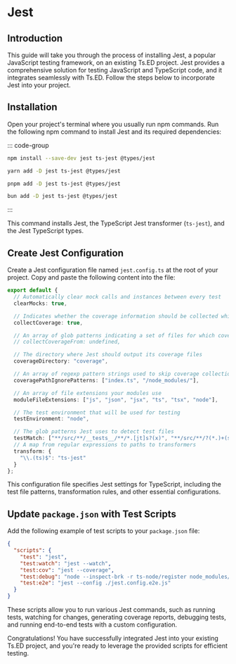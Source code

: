 # Jest

<Banner src="/jest.svg" height="150" href="https://jestjs.io"></Banner>

## Introduction

This guide will take you through the process of installing Jest, a popular JavaScript testing framework, on an existing
Ts.ED project. Jest provides a comprehensive solution for testing JavaScript and TypeScript code, and it integrates
seamlessly with Ts.ED. Follow the steps below to incorporate Jest into your project.

## Installation

Open your project's terminal where you usually run npm commands.
Run the following npm command to install Jest and its required dependencies:

::: code-group

```bash [npm]
npm install --save-dev jest ts-jest @types/jest
```

```bash [yarn]
yarn add -D jest ts-jest @types/jest
```

```bash [pnpm]
pnpm add -D jest ts-jest @types/jest
```

```bash [bun]
bun add -D jest ts-jest @types/jest
```

:::

This command installs Jest, the TypeScript Jest transformer (`ts-jest`), and the Jest TypeScript types.

## Create Jest Configuration

Create a Jest configuration file named `jest.config.ts` at the root of your project. Copy and paste the following
content into the file:

```ts
export default {
  // Automatically clear mock calls and instances between every test
  clearMocks: true,

  // Indicates whether the coverage information should be collected while executing the test
  collectCoverage: true,

  // An array of glob patterns indicating a set of files for which coverage information should be collected
  // collectCoverageFrom: undefined,

  // The directory where Jest should output its coverage files
  coverageDirectory: "coverage",

  // An array of regexp pattern strings used to skip coverage collection
  coveragePathIgnorePatterns: ["index.ts", "/node_modules/"],

  // An array of file extensions your modules use
  moduleFileExtensions: ["js", "json", "jsx", "ts", "tsx", "node"],

  // The test environment that will be used for testing
  testEnvironment: "node",

  // The glob patterns Jest uses to detect test files
  testMatch: ["**/src/**/__tests__/**/*.[jt]s?(x)", "**/src/**/?(*.)+(spec|test).[tj]s?(x)"],
  // A map from regular expressions to paths to transformers
  transform: {
    "\\.(ts)$": "ts-jest"
  }
};
```

This configuration file specifies Jest settings for TypeScript, including the test file patterns, transformation rules,
and other essential configurations.

## Update `package.json` with Test Scripts

Add the following example of test scripts to your `package.json` file:

```json
{
  "scripts": {
    "test": "jest",
    "test:watch": "jest --watch",
    "test:cov": "jest --coverage",
    "test:debug": "node --inspect-brk -r ts-node/register node_modules/.bin/jest --runInBand",
    "test:e2e": "jest --config ./jest.config.e2e.js"
  }
}
```

These scripts allow you to run various Jest commands, such as running tests, watching for changes, generating coverage
reports, debugging tests, and running end-to-end tests with a custom configuration.

Congratulations! You have successfully integrated Jest into your existing Ts.ED project, and you're ready to leverage
the provided scripts for efficient testing.
